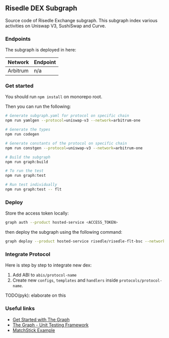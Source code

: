 ## Risedle DEX Subgraph

Source code of Risedle Exchange subgraph. This subgraph index various
activities on Uniswap V3, SushiSwap and Curve.

### Endpoints

The subgraph is deployed in here:

| Network  | Endpoint |
| -------- | -------- |
| Arbitrum | n/a      |

### Get started

You should run `npm install` on monorepo root.

Then you can run the following:

```sh
# Generate subgraph.yaml for protocol on specific chain
npm run yamlgen --protocol=uniswap-v3 --network=arbitrum-one

# Generate the types
npm run codegen

# Generate constants of the protocol on specific chain
npm run constgen --protocol=uniswap-v3 --network=arbitrum-one

# Build the subgraph
npm run graph:build

# To run the test
npm run graph:test

# Run test individually
npm run graph:test -- flt
```

### Deploy

Store the access token locally:

```sh
graph auth --product hosted-service <ACCESS_TOKEN>
```

then deploy the subgraph using the following command:

```sh
graph deploy --product hosted-service risedle/risedle-flt-bsc --network bsc
```

### Integrate Protocol

Here is step by step to integrate new dex:

1. Add ABI to `abis/protocol-name`
2. Create new `configs`, `templates` and `handlers` inside
   `protocols/protocol-name`.

TODO(pyk): elaborate on this

### Useful links

-   [Get Started with The Graph](https://thegraph.com/docs/en/)
-   [The Graph - Unit Testing Framework](https://thegraph.com/docs/en/developer/matchstick/)
-   [MatchStick Example](https://github.com/LimeChain/demo-subgraph#readme)
